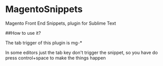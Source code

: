 # MagentoSnippets
Magento Front End Snippets, plugin for Sublime Text

##How to use it?

The tab trigger of this plugin is mg-*

In some editors just the tab key don't trigger the snippet, so you have do press control+space to make the things happen
